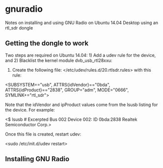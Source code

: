 # gnuradio
Notes on installing and using GNU Radio on Ubuntu 14.04 Desktop using an rtl_sdr dongle

## Getting the dongle to work
Two steps are required on Ubuntu 14.04: 1) Add a udev rule for the device, and 2) Blacklist the kernel module dvb_usb_rtl28xxu:

1) Create the following file: </etc/udev/rules.d/20.rtlsdr.rules> with this rule:

<SUBSYSTEM=="usb", ATTRS{idVendor}=="0bda", ATTRS{idProduct}=="2838", GROUP="adm", MODE="0666", SYMLINK+="rtl_sdr">

Note that the idVendor and ipProduct values come from the lsusb listing for the device. For example:

<$ lsusb # Excerpted
Bus 002 Device 002: ID 0bda:2838 Realtek Semiconductor Corp.>

Once this file is created, restart udev:

<sudo /etc/init.d/udev restart>

## Installing GNU Radio
